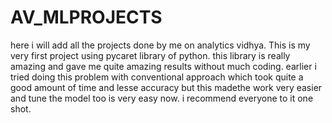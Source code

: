 # AV_MLPROJECTS

here i will add all the projects done by me on analytics vidhya.
This is my very first project using  pycaret library of python. this library is really amazing and gave me quite amazing results  without much coding.
earlier i tried doing this problem with conventional approach which took quite a good amount of time and lesse accuracy but this madethe work very easier and tune the model too is very  easy now. i recommend everyone to it one shot.

